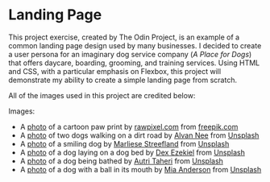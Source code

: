 # Landing Page

This project exercise, created by The Odin Project, is an example of a common landing page design used by many businesses. I decided to create a user persona for an imaginary dog service company (_A Place for Dogs_) that offers daycare, boarding, grooming, and training services. Using HTML and CSS, with a particular emphasis on Flexbox, this project will demonstrate my ability to create a simple landing page from scratch.

All of the images used in this project are credited below:

Images:

* A [photo](https://www.freepik.com/free-vector/paw-print-sticker-animal-vector-clipart-paper-textured-design_19085851.htm?query=dog) of a cartoon paw print by [rawpixel.com](https://www.rawpixel.com/) from [freepik.com](https://www.freepik.com/)
* A [photo](https://unsplash.com/photos/T-0EW-SEbsE) of two dogs walking on a dirt road by [Alvan Nee](https://unsplash.com/@alvannee) from [Unsplash](https://unsplash.com/)
* A [photo](https://unsplash.com/photos/2l0CWTpcChI) of a smiling dog by [Marliese Streefland](https://unsplash.com/@marliesebrandsma) from [Unsplash](https://unsplash.com/)
* A [photo](https://unsplash.com/photos/5RAlU1pjNio) of a dog laying on a dog bed by [Dex Ezekiel](https://unsplash.com/@dexezekiel) from [Unsplash](https://unsplash.com/)
* A [photo](https://unsplash.com/photos/l0Gq4BmboYY) of a dog being bathed by [Autri Taheri](hhttps://unsplash.com/@ataheri) from [Unsplash](https://unsplash.com/)
* A [photo](https://unsplash.com/photos/Jnc-eF01ADg) of a dog with a ball in its mouth by [Mia Anderson](https://unsplash.com/@miaanderson) from [Unsplash](https://unsplash.com/)